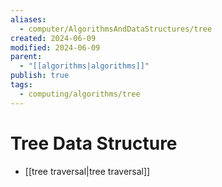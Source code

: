 ```yaml
---
aliases:
  - computer/AlgorithmsAndDataStructures/tree
created: 2024-06-09
modified: 2024-06-09
parent:
  - "[[algorithms|algorithms]]"
publish: true
tags:
  - computing/algorithms/tree
---
```


# Tree Data Structure
- [[tree traversal|tree traversal]]